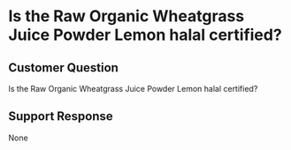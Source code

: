# Is the Raw Organic Wheatgrass Juice Powder Lemon halal certified?

## Customer Question

Is the Raw Organic Wheatgrass Juice Powder Lemon halal certified?

## Support Response

None
